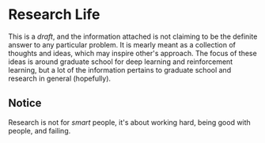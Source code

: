 # Research Life

This is a *draft*, and the information attached is not claiming to be the definite answer to any particular problem. It is mearly meant as a collection of thoughts and ideas, which may inspire other's approach. The focus of these ideas is around graduate school for deep learning and reinforcement learning, but a lot of the information pertains to graduate school and research in general (hopefully).

## Notice

Research is not for *smart* people, it's about working hard, being good with people, and failing.